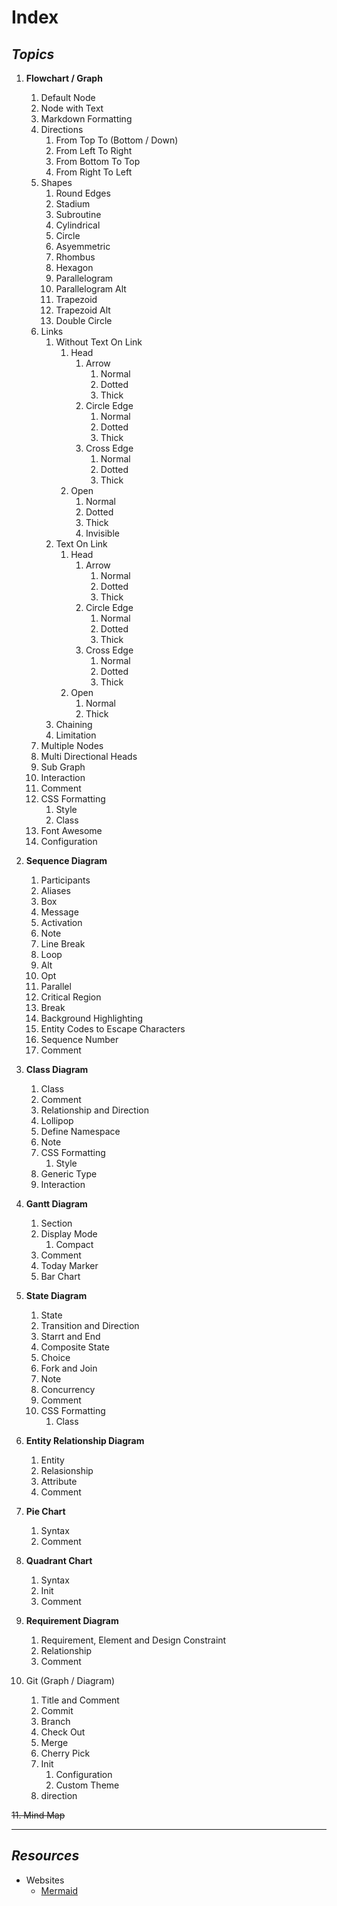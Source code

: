 # Index

## _Topics_

1. **Flowchart / Graph**
    1. Default Node
    2. Node with Text
    3. Markdown Formatting
    4. Directions
        1. From Top To (Bottom / Down)
        2. From Left To Right
        3. From Bottom To Top
        4. From Right To Left
    5. Shapes
        1. Round Edges
        2. Stadium
        3. Subroutine
        4. Cylindrical
        5. Circle
        6. Asyemmetric
        7. Rhombus
        8. Hexagon
        9. Parallelogram
        10. Parallelogram Alt
        11. Trapezoid
        12. Trapezoid Alt
        13. Double Circle
    6. Links
        1. Without Text On Link
            1. Head
                1. Arrow
                    1. Normal
                    2. Dotted
                    3. Thick
                2. Circle Edge
                    1. Normal
                    2. Dotted
                    3. Thick
                3. Cross Edge
                    1. Normal
                    2. Dotted
                    3. Thick
            2. Open
                1. Normal
                2. Dotted
                3. Thick
                4. Invisible
        2. Text On Link
            1. Head
                1. Arrow
                    1. Normal
                    2. Dotted
                    3. Thick
                2. Circle Edge
                    1. Normal
                    2. Dotted
                    3. Thick
                3. Cross Edge
                    1. Normal
                    2. Dotted
                    3. Thick
            2. Open
                1. Normal
                2. Thick
        3. Chaining
        4. Limitation
    7. Multiple Nodes
    8. Multi Directional Heads
    9. Sub Graph
    10. Interaction
    11. Comment
    12. CSS Formatting
        1. Style
        2. Class
    13. Font Awesome
    14. Configuration

2. **Sequence Diagram**
    1. Participants
    2. Aliases
    3. Box
    4. Message
    5. Activation
    6. Note
    7. Line Break
    8. Loop
    9. Alt
    10. Opt
    11. Parallel
    12. Critical Region
    13. Break
    14. Background Highlighting
    15. Entity Codes to Escape Characters
    16. Sequence Number
    17. Comment

3. **Class Diagram**
    1. Class
    2. Comment
    3. Relationship and Direction
    4. Lollipop
    5. Define Namespace
    6. Note
    7. CSS Formatting
        1. Style
    8. Generic Type
    9. Interaction

4. **Gantt Diagram**
    1. Section
    2. Display Mode
        1. Compact
    3. Comment
    4. Today Marker
    5. Bar Chart

5. **State Diagram**
    1. State
    2. Transition and Direction
    3. Starrt and End
    4. Composite State
    5. Choice
    6. Fork and Join
    7. Note
    8. Concurrency
    9. Comment
    10. CSS Formatting
        1. Class

6. **Entity Relationship Diagram**
    1. Entity
    2. Relasionship
    3. Attribute
    4. Comment

7. **Pie Chart**
    1. Syntax
    2. Comment

8. **Quadrant Chart**
    1. Syntax
    2. Init
    3. Comment

9. **Requirement Diagram**
    1. Requirement, Element and Design Constraint
    2. Relationship
    3. Comment

10. Git (Graph / Diagram)
    1. Title and Comment
    2. Commit
    3. Branch
    4. Check Out
    5. Merge
    6. Cherry Pick
    7. Init
        1. Configuration
        2. Custom Theme
    8. direction

~~11. Mind Map~~

---

## _Resources_

- Websites
    - [Mermaid](https://mermaid.js.org)